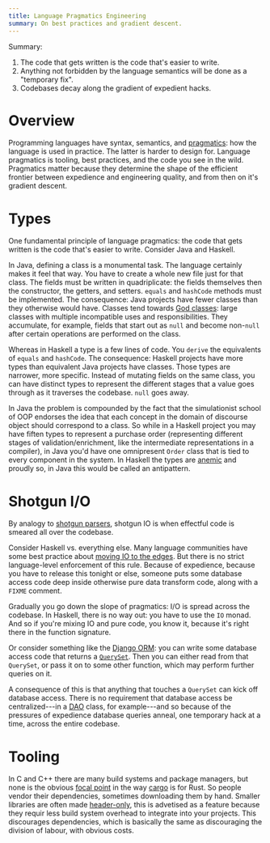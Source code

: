 ```yaml
---
title: Language Pragmatics Engineering
summary: On best practices and gradient descent.
---
```


Summary:

1. The code that gets written is the code that's easier to write.
2. Anything not forbidden by the language semantics will be done as a "temporary
   fix".
2. Codebases decay along the gradient of expedient hacks.

# Overview

Programming languages have syntax, semantics, and [pragmatics][pragma]: how the
language is used in practice. The latter is harder to design for. Language
pragmatics is tooling, best practices, and the code you see in the
wild. Pragmatics matter because they determine the shape of the efficient
frontier between expedience and engineering quality, and from then on it's
gradient descent.

[pragma]: https://en.wikipedia.org/wiki/Pragmatics

# Types

One fundamental principle of language pragmatics: the code that gets written is
the code that's easier to write. Consider Java and Haskell.

In Java, defining a class is a monumental task. The language certainly makes it
feel that way. You have to create a whole new file just for that class. The
fields must be written in quadriplicate: the fields themselves then the
constructor, the getters, and setters. `equals` and `hashCode` methods must be
implemented. The consequence: Java projects have fewer classes than they
otherwise would have. Classes tend towards [God classes][god]: large classes
with multiple incompatible uses and responsibilities. They accumulate, for
example, fields that start out as `null` and become non-`null` after certain
operations are performed on the class.

[god]: https://en.wikipedia.org/wiki/God_object

Whereas in Haskell a type is a few lines of code. You `derive` the equivalents
of `equals` and `hashCode`. The consequence: Haskell projects have more types
than equivalent Java projects have classes. Those types are narrower, more
specific. Instead of mutating fields on the same class, you can have distinct
types to represent the different stages that a value goes through as it
traverses the codebase. `null` goes away.

In Java the problem is compounded by the fact that the simulationist school of
OOP endorses the idea that each concept in the domain of discourse object should
correspond to a class. So while in a Haskell project you may have fiften types
to represent a purchase order (representing different stages of
validation/enrichment, like the intermediate representations in a compiler), in
Java you'd have one omnipresent `Order` class that is tied to every component in
the system. In Haskell the types are [anemic][anemia] and proudly so, in Java
this would be called an antipattern.

[anemia]: https://martinfowler.com/bliki/AnemicDomainModel.html

# Shotgun I/O

By analogy to [shotgun parsers][shotgun], shotgun IO is when effectful code is
smeared all over the codebase.

[shotgun]: http://langsec.org/papers/langsec-cwes-secdev2016.pdf

Consider Haskell vs. everything else. Many language communities have some best
practice about [moving IO to the edges][edge]. But there is no strict
language-level enforcement of this rule. Because of expedience, because you have
to release this tonight or else, someone puts some database access code deep
inside otherwise pure data transform code, along with a `FIXME` comment.

[edge]: http://eweise.com/post/sideeffects/

Gradually you go down the slope of pragmatics: I/O is spread across the
codebase. In Haskell, there is no way out: you have to use the `IO` monad. And
so if you're mixing IO and pure code, you know it, because it's right there in
the function signature.

Or consider something like the [Django ORM][django]: you can write some database
access code that returns a [`QuerySet`][qs]. Then you can either read from that
`QuerySet`, or pass it on to some other function, which may perform further
queries on it.

[django]: https://docs.djangoproject.com/en/4.2/topics/db/
[qs]: https://docs.djangoproject.com/en/4.2/ref/models/querysets/

A consequence of this is that anything that touches a `QuerySet` can kick off
database access. There is no requirement that database access be
centralized---in a [DAO][dao] class, for example---and so because of the
pressures of expedience database queries anneal, one temporary hack at a time,
across the entire codebase.

[dao]: https://en.wikipedia.org/wiki/Data_access_object

# Tooling

In C and C++ there are many build systems and package managers, but none is the
obvious [focal point][fp] in the way [cargo][cargo] is for Rust. So people
vendor their dependencies, sometimes downloading them by hand. Smaller libraries
are often made [header-only][header], this is advetised as a feature because
they requir less build system overhead to integrate into your projects. This
discourages dependencies, which is basically the same as discouraging the
division of labour, with obvious costs.

[fp]: https://en.wikipedia.org/wiki/Focal_point_(game_theory)
[cargo]: https://doc.rust-lang.org/cargo/
[header]: https://en.wikipedia.org/wiki/Header-only

